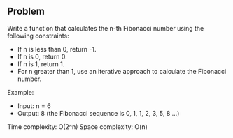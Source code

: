 ## Problem
Write a function that calculates the n-th Fibonacci number using the following constraints:
- If n is less than 0, return -1.
- If n is 0, return 0.
- If n is 1, return 1.
- For n greater than 1, use an iterative approach to calculate the Fibonacci number.

Example:
- Input: n = 6
- Output: 8 (the Fibonacci sequence is 0, 1, 1, 2, 3, 5, 8 ...)

Time complexity: O(2^n)
Space complexity: O(n)